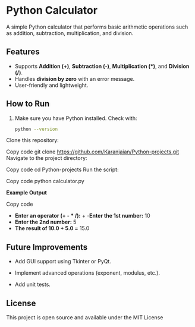 # Python Calculator

A simple Python calculator that performs basic arithmetic operations such as addition, subtraction, multiplication, and division.

## Features
- Supports **Addition (+)**, **Subtraction (-)**, **Multiplication (*)**, and **Division (/)**.
- Handles **division by zero** with an error message.
- User-friendly and lightweight.

## How to Run
1. Make sure you have Python installed. Check with:
   ```bash
   python --version
Clone this repository:

Copy code
git clone https://github.com/Karanjaian/Python-projects.git
Navigate to the project directory:

Copy code
cd Python-projects
Run the script:

Copy code
python calculator.py

**Example Output**

Copy code
- **Enter an operator (+ - * /):** +
-**Enter the 1st number:** 10
- **Enter the 2nd number:** 5
- **The result of 10.0 + 5.0 =** 15.0

## Future Improvements
- Add GUI support using Tkinter or PyQt.

- Implement advanced operations (exponent, modulus, etc.).

- Add unit tests.

## License
This project is open source and available under the MIT License
